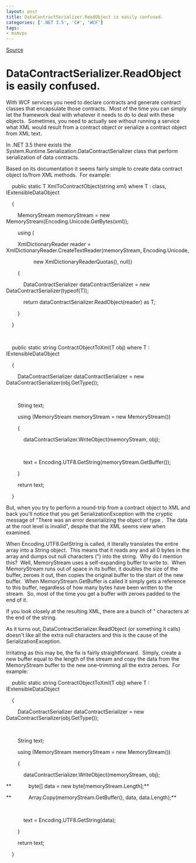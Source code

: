 ```yaml
---
layout: post
title: DataContractSerializer.ReadObject is easily confused.
categories: ['.NET 3.5', 'C#', 'WCF']
tags:
- msmvps
---
```

[Source](http://blogs.msmvps.com/peterritchie/2009/04/29/datacontractserializer-readobject-is-easily-confused/ "Permalink to DataContractSerializer.ReadObject is easily confused.")

# DataContractSerializer.ReadObject is easily confused.

With WCF services you need to declare contracts and generate contract classes that encapsulate those contracts.  Most of the time you can simply let the framework deal with whatever it needs to do to deal with these objects.  Sometimes, you need to actually see without running a service what XML would result from a contract object or serialize a contract object from XML text. 

In .NET 3.5 there exists the System.Runtime.Serialization.DataContractSerializer class that perform serialization of data contracts. 

Based on its documentation it seems fairly simple to create data contract object to/from XML methods.  For example: 

    public static T XmlToContractObject<T>(string xml) where T : class, IExtensibleDataObject

    {

        MemoryStream memoryStream = new MemoryStream(Encoding.Unicode.GetBytes(xml));

        using (

        XmlDictionaryReader reader = XmlDictionaryReader.CreateTextReader(memoryStream, Encoding.Unicode,

                   new XmlDictionaryReaderQuotas(), null))

        {

            DataContractSerializer dataContractSerializer = new DataContractSerializer(typeof(T));

            return dataContractSerializer.ReadObject(reader) as T;

        }

    }

 

    public static string ContractObjectToXml<T>(T obj) where T : IExtensibleDataObject

    {

        DataContractSerializer dataContractSerializer = new DataContractSerializer(obj.GetType());

 

        String text;

        using (MemoryStream memoryStream = new MemoryStream())

        {

            dataContractSerializer.WriteObject(memoryStream, obj);

 

            text = Encoding.UTF8.GetString(memoryStream.GetBuffer());

        }

        return text;

    }

But, when you try to perform a round-trip from a contract object to XML and back you'll notice that you get SerializationException with the cryptic message of "There was an error deserializing the object of type <sometype>.  The data at the root level is invalid", despite that the XML seems view when examined. 

When Encoding.UTF8.GetString is called, it literally translates the entire array into a String object.  This means that it reads any and all 0 bytes in the array and dumps out null characters (") into the string.  Why do I mention this?  Well, MemoryStream uses a self-expanding buffer to write to.  When MemoryStream runs out of space in its buffer, it doubles the size of the buffer, zeroes it out, then copies the original buffer to the start of the new buffer.  When MemoryStream.GetBuffer is called it simply gets a reference to this buffer, regardless of how many bytes have been written to the stream.  So, most of the time you get a buffer with zeroes padded to the end of it. 

If you look closely at the resulting XML, there are a bunch of " characters at the end of the string. 

As it turns out, DataContractSerializer.ReadObject (or something it calls) doesn't like all the extra null characters and this is the cause of the SerializationException. 

Irritating as this may be, the fix is fairly straightforward.  Simply, create a new buffer equal to the length of the stream and copy the data from the MemoryStream buffer to the new one–trimming all the extra zeroes.  For example: 

    public static string ContractObjectToXml<T>(T obj) where T : IExtensibleDataObject

    {

        DataContractSerializer dataContractSerializer = new DataContractSerializer(obj.GetType());

 

        String text;

        using (MemoryStream memoryStream = new MemoryStream())

        {

            dataContractSerializer.WriteObject(memoryStream, obj);

**            byte[] data = new byte[memoryStream.Length];**

**            Array.Copy(memoryStream.GetBuffer(), data, data.Length);**

 

            text = Encoding.UTF8.GetString(data);

        }

        return text;

    }

